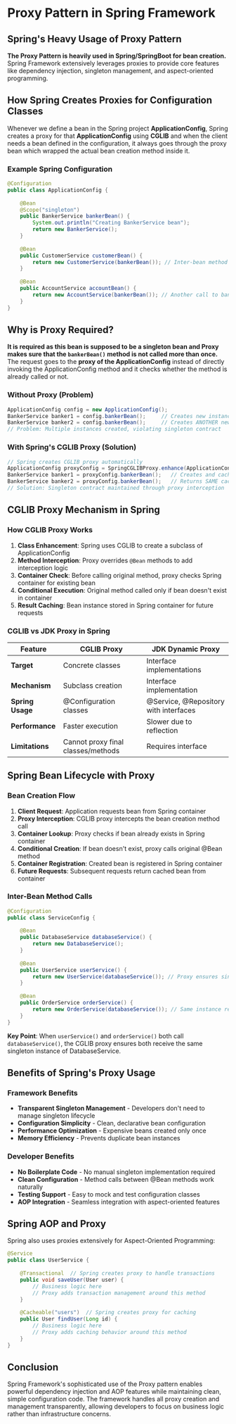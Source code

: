 # Proxy Pattern in Spring Framework

## Spring's Heavy Usage of Proxy Pattern

**The Proxy Pattern is heavily used in Spring/SpringBoot for bean creation.** Spring Framework extensively leverages proxies to provide core features like dependency injection, singleton management, and aspect-oriented programming.

## How Spring Creates Proxies for Configuration Classes

Whenever we define a bean in the Spring project **ApplicationConfig**, Spring creates a proxy for that **ApplicationConfig** using **CGLIB** and when the client needs a bean defined in the configuration, it always goes through the proxy bean which wrapped the actual bean creation method inside it.

### Example Spring Configuration

```java
@Configuration
public class ApplicationConfig {
    
    @Bean
    @Scope("singleton")
    public BankerService bankerBean() {
        System.out.println("Creating BankerService bean");
        return new BankerService();
    }
    
    @Bean
    public CustomerService customerBean() {
        return new CustomerService(bankerBean()); // Inter-bean method call
    }
    
    @Bean
    public AccountService accountBean() {
        return new AccountService(bankerBean()); // Another call to bankerBean()
    }
}
```

## Why is Proxy Required?

**It is required as this bean is supposed to be a singleton bean and Proxy makes sure that the `bankerBean()` method is not called more than once.** The request goes to the **proxy of the ApplicationConfig** instead of directly invoking the ApplicationConfig method and it checks whether the method is already called or not.

### Without Proxy (Problem)
```java
ApplicationConfig config = new ApplicationConfig();
BankerService banker1 = config.bankerBean();     // Creates new instance
BankerService banker2 = config.bankerBean();     // Creates ANOTHER new instance
// Problem: Multiple instances created, violating singleton contract
```

### With Spring's CGLIB Proxy (Solution)
```java
// Spring creates CGLIB proxy automatically
ApplicationConfig proxyConfig = SpringCGLIBProxy.enhance(ApplicationConfig.class);
BankerService banker1 = proxyConfig.bankerBean();   // Creates and caches instance
BankerService banker2 = proxyConfig.bankerBean();   // Returns SAME cached instance
// Solution: Singleton contract maintained through proxy interception
```

## CGLIB Proxy Mechanism in Spring

### How CGLIB Proxy Works

1. **Class Enhancement**: Spring uses CGLIB to create a subclass of ApplicationConfig
2. **Method Interception**: Proxy overrides `@Bean` methods to add interception logic
3. **Container Check**: Before calling original method, proxy checks Spring container for existing bean
4. **Conditional Execution**: Original method called only if bean doesn't exist in container
5. **Result Caching**: Bean instance stored in Spring container for future requests

### CGLIB vs JDK Proxy in Spring

| Feature | CGLIB Proxy | JDK Dynamic Proxy |
|---------|-------------|-------------------|
| **Target** | Concrete classes | Interface implementations |
| **Mechanism** | Subclass creation | Interface implementation |
| **Spring Usage** | @Configuration classes | @Service, @Repository with interfaces |
| **Performance** | Faster execution | Slower due to reflection |
| **Limitations** | Cannot proxy final classes/methods | Requires interface |

## Spring Bean Lifecycle with Proxy

### Bean Creation Flow

1. **Client Request**: Application requests bean from Spring container
2. **Proxy Interception**: CGLIB proxy intercepts the bean creation method call
3. **Container Lookup**: Proxy checks if bean already exists in Spring container
4. **Conditional Creation**: If bean doesn't exist, proxy calls original @Bean method
5. **Container Registration**: Created bean is registered in Spring container
6. **Future Requests**: Subsequent requests return cached bean from container

### Inter-Bean Method Calls

```java
@Configuration
public class ServiceConfig {
    
    @Bean
    public DatabaseService databaseService() {
        return new DatabaseService();
    }
    
    @Bean
    public UserService userService() {
        return new UserService(databaseService()); // Proxy ensures singleton
    }
    
    @Bean
    public OrderService orderService() {
        return new OrderService(databaseService()); // Same instance returned
    }
}
```

**Key Point**: When `userService()` and `orderService()` both call `databaseService()`, the CGLIB proxy ensures both receive the same singleton instance of DatabaseService.

## Benefits of Spring's Proxy Usage

### Framework Benefits
- **Transparent Singleton Management** - Developers don't need to manage singleton lifecycle
- **Configuration Simplicity** - Clean, declarative bean configuration
- **Performance Optimization** - Expensive beans created only once
- **Memory Efficiency** - Prevents duplicate bean instances

### Developer Benefits
- **No Boilerplate Code** - No manual singleton implementation required
- **Clean Configuration** - Method calls between @Bean methods work naturally
- **Testing Support** - Easy to mock and test configuration classes
- **AOP Integration** - Seamless integration with aspect-oriented features

## Spring AOP and Proxy

Spring also uses proxies extensively for Aspect-Oriented Programming:

```java
@Service
public class UserService {
    
    @Transactional  // Spring creates proxy to handle transactions
    public void saveUser(User user) {
        // Business logic here
        // Proxy adds transaction management around this method
    }
    
    @Cacheable("users")  // Spring creates proxy for caching
    public User findUser(Long id) {
        // Business logic here
        // Proxy adds caching behavior around this method
    }
}
```

## Conclusion

Spring Framework's sophisticated use of the Proxy pattern enables powerful dependency injection and AOP features while maintaining clean, simple configuration code. The framework handles all proxy creation and management transparently, allowing developers to focus on business logic rather than infrastructure concerns.